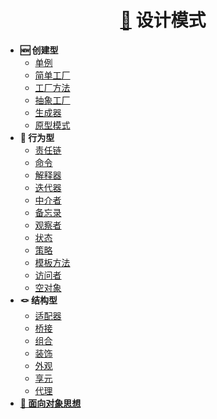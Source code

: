 <!-- docs/_sidebar.md -->

<h1 align="center"><a href="#/2-PCbase/DesignPatterns/README.md">🎨</a> 设计模式</h1>

* **🆕 创建型**
  - [单例](/2-PCbase/DesignPatterns/设计模式%20-%20单例.md)
  - [简单工厂](/2-PCbase/DesignPatterns/设计模式%20-%20简单工厂.md)
  - [工厂方法](/2-PCbase/DesignPatterns/设计模式%20-%20工厂方法.md)
  - [抽象工厂](/2-PCbase/DesignPatterns/设计模式%20-%20抽象工厂.md)
  - [生成器](/2-PCbase/DesignPatterns/设计模式%20-%20生成器.md)
  - [原型模式](/2-PCbase/DesignPatterns/设计模式%20-%20原型模式.md)
* **👊 行为型**
  - [责任链](/2-PCbase/DesignPatterns/设计模式%20-%20责任链.md)
  - [命令](/2-PCbase/DesignPatterns/设计模式%20-%20命令.md)
  - [解释器](/2-PCbase/DesignPatterns/设计模式%20-%20解释器.md)
  - [迭代器](/2-PCbase/DesignPatterns/设计模式%20-%20迭代器.md)
  - [中介者](/2-PCbase/DesignPatterns/设计模式%20-%20中介者.md)
  - [备忘录](/2-PCbase/DesignPatterns/设计模式%20-%20备忘录.md)
  - [观察者](/2-PCbase/DesignPatterns/设计模式%20-%20观察者.md)
  - [状态](/2-PCbase/DesignPatterns/设计模式%20-%20状态.md)
  - [策略](/2-PCbase/DesignPatterns/设计模式%20-%20策略.md)
  - [模板方法](/2-PCbase/DesignPatterns/设计模式%20-%20模板方法.md)
  - [访问者](/2-PCbase/DesignPatterns/设计模式%20-%20访问者.md)
  - [空对象](/2-PCbase/DesignPatterns/设计模式%20-%20空对象.md)
* **🪢 结构型**
  - [适配器](/2-PCbase/DesignPatterns/设计模式%20-%20适配器.md)
  - [桥接](/2-PCbase/DesignPatterns/设计模式%20-%20桥接.md)
  - [组合](/2-PCbase/DesignPatterns/设计模式%20-%20组合.md)
  - [装饰](/2-PCbase/DesignPatterns/设计模式%20-%20装饰.md)
  - [外观](/2-PCbase/DesignPatterns/设计模式%20-%20外观.md)
  - [享元](/2-PCbase/DesignPatterns/设计模式%20-%20享元.md)
  - [代理](/2-PCbase/DesignPatterns/设计模式%20-%20代理.md)
* [**💑 面向对象思想**](/2-PCbase/DesignPatterns/面向对象思想.md)